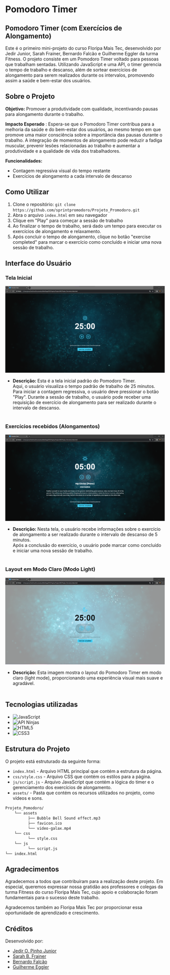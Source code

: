 # Pomodoro Timer
## Pomodoro Timer (com Exercícios de Alongamento)

Este é o primeiro mini-projeto do curso Floripa Mais Tec, desenvolvido por Jedir Junior, Sarah Frainer, Bernardo Falcão e Guilherme Eggler da turma Fitness. O projeto consiste em um Pomodoro Timer voltado para pessoas que trabalham sentadas. Utilizando JavaScript e uma API, o timer gerencia o tempo de trabalho e descanso, além de sortear exercícios de alongamento para serem realizados durante os intervalos, promovendo assim a saúde e bem-estar dos usuários.


## Sobre o Projeto

**Objetivo:** Promover a produtividade com qualidade, incentivando pausas para alongamento durante o trabalho.

**Impacto Esperado** : Espera-se que o Pomodoro Timer contribua para a melhoria da saúde e do bem-estar dos usuários, ao mesmo tempo em que promove uma maior consciência sobre a importância das pausas durante o trabalho. A integração de momentos de alongamento pode reduzir a fadiga muscular, prevenir lesões relacionadas ao trabalho e aumentar a produtividade e a qualidade de vida dos trabalhadores.

**Funcionalidades:**
- Contagem regressiva visual do tempo restante
- Exercícios de alongamento a cada intervalo de descanso


## Como Utilizar

1. Clone o repositório: ``` git clone https://github.com/sprintpromodoro/Projeto_Promodoro.git ```
2. Abra o arquivo `index.html` em seu navegador
3. Clique em "Play" para começar a sessão de trabalho
4. Ao finalizar o tempo de trabalho, será dado um tempo para executar os exercícios de alongamento e relaxamento.
5. Após concluir o tempo de alongamento, clique no botão "exercise completed" para marcar o exercício como concluído e iniciar uma nova sessão de trabalho.


## Interface do Usuário
### Tela Inicial 

![Web 1](https://github.com/juniorpinhodev/assets/blob/main/ProjPomodoro_FMT/tela-1.png) <br>
- **Descrição:** Esta é a tela inicial padrão do Pomodoro Timer. <br>
Aqui, o usuário visualiza o tempo padrão de trabalho de 25 minutos. Para iniciar a contagem regressiva, o usuário deve pressionar o botão "Play". Durante a sessão de trabalho, o usuário pode receber uma requisição de exercício de alongamento para ser realizado durante o intervalo de descanso.
<br> <br>

### Exercícios recebidos (Alongamentos)
![Web 2](https://github.com/juniorpinhodev/assets/blob/main/ProjPomodoro_FMT/tela-2.png) <br>
- **Descrição:** Nesta tela, o usuário recebe informações sobre o exercício de alongamento a ser realizado durante o intervalo de descanso de 5 minutos. <br>
Após a conclusão do exercício, o usuário pode marcar como concluído e iniciar uma nova sessão de trabalho.
<br> <br>

### Layout em Modo Claro (Modo Light)
![Web 3](https://github.com/juniorpinhodev/assets/blob/main/ProjPomodoro_FMT/tela-3.png) <br>
- **Descrição:** Esta imagem mostra o layout do Pomodoro Timer em modo claro (light mode), proporcionando uma experiência visual mais suave e agradável.
<br> <br>


## Tecnologias utilizadas

- ![JavaScript](https://img.shields.io/badge/javascript-%23323330.svg?style=for-the-badge&logo=javascript&logoColor=%23F7DF1E)
- ![API Ninjas](https://img.shields.io/badge/API-Ninjas-orange?style=for-the-badge)
- ![HTML5](https://img.shields.io/badge/html5-%23E34F26.svg?style=for-the-badge&logo=html5&logoColor=white)
- ![CSS3](https://img.shields.io/badge/css3-%231572B6.svg?style=for-the-badge&logo=css3&logoColor=white)


## Estrutura do Projeto
O projeto está estruturado da seguinte forma:

- ```index.html``` - Arquivo HTML principal que contém a estrutura da página.
- ```css/style.css``` - Arquivo CSS que contém os estilos para a página.
- ```js/script.js``` - Arquivo JavaScript que contém a lógica do timer e o gerenciamento dos exercícios de alongamento.
- ```assets/``` - Pasta que contém os recursos utilizados no projeto, como vídeos e sons.

```code
Projeto_Pomodoro/
    └── assets
          ├── Bubble Bell Sound effect.mp3
          ├── favicon.ico
          └── video-galax.mp4
    └── css
          └── style.css
    └── js
          └── script.js
└── index.html
```
## Agradecimentos

Agradecemos a todos que contribuíram para a realização deste projeto. Em especial, queremos expressar nossa gratidão aos professores e colegas da turma Fitness do curso Floripa Mais Tec, cujo apoio e colaboração foram fundamentais para o sucesso deste trabalho.

Agradecemos também ao Floripa Mais Tec por proporcionar essa oportunidade de aprendizado e crescimento.



## Créditos

Desenvolvido por:

- [Jedir O. Pinho Junior](https://github.com/juniorpinhodev)
- [Sarah B. Frainer](https://github.com/sarahfrainer)
- [Bernardo Falcão](https://github.com/BernardoFalcao)
- [Guilherme Eggler](https://github.com/GuiEggler)







